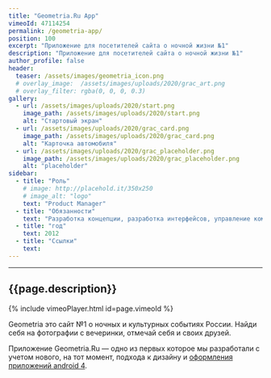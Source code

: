 ```yaml
---
title: "Geometria.Ru App"
vimeoId: 47114254
permalink: /geometria-app/
position: 100
excerpt: "Приложение для посетителей сайта о ночной жизни №1"
description: "Приложение для посетителей сайта о ночной жизни №1"
author_profile: false
header:
  teaser: /assets/images/geometria_icon.png
  # overlay_image:  /assets/images/uploads/2020/grac_art.png
  # overlay_filter: rgba(0, 0, 0, 0.3)
gallery:
  - url: /assets/images/uploads/2020/start.png
    image_path: /assets/images/uploads/2020/start.png
    alt: "Стартовый экран"
  - url: /assets/images/uploads/2020/grac_card.png
    image_path: /assets/images/uploads/2020/grac_card.png
    alt: "Карточка автомобиля"
  - url: /assets/images/uploads/2020/grac_placeholder.png
    image_path: /assets/images/uploads/2020/grac_placeholder.png
    alt: "placeholder"
sidebar:
  - title: "Роль"
    # image: http://placehold.it/350x250
    # image_alt: "logo"
    text: "Product Manager"
  - title: "Обязанности"
    text: "Разработка концепции, разработка интерфейсов, управление командой"
  - title: "год"
    text: 2012
  - title: "Ссылки" 
    text: 
---
```

---

## {{page.description}}

{% include vimeoPlayer.html id=page.vimeoId %}

Geometria это сайт №1 о ночных и культурных событиях России. Найди себя на фотографии с вечеринки, отмечай себя и своих друзей.

Приложение Geometria.Ru — одно из первых которое мы разработали с учетом нового, на тот момент, подхода к дизайну и [оформления приложений android 4](https://itc.ua/news/google-vvela-obshhie-standartyi-dizayna-i-oformleniya-interfeysa-prilozheniy-dlya-android-4-0/).

